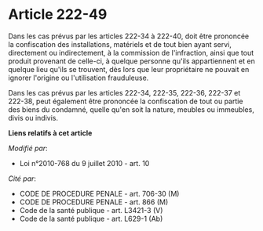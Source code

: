# Article 222-49

Dans les cas prévus par les articles 222-34 à 222-40, doit être prononcée la confiscation des installations, matériels et de
tout bien ayant servi, directement ou indirectement, à la commission de l'infraction, ainsi que tout produit provenant de
celle-ci, à quelque personne qu'ils appartiennent et en quelque lieu qu'ils se trouvent, dès lors que leur propriétaire ne
pouvait en ignorer l'origine ou l'utilisation frauduleuse.

Dans les cas prévus par les articles 222-34, 222-35, 222-36, 222-37 et 222-38, peut également être prononcée la confiscation
de tout ou partie des biens du condamné, quelle qu'en soit la nature, meubles ou immeubles, divis ou indivis.

**Liens relatifs à cet article**

_Modifié par_:

  - Loi n°2010-768 du 9 juillet 2010 - art. 10

_Cité par_:

  - CODE DE PROCEDURE PENALE - art. 706-30 (M)
  - CODE DE PROCEDURE PENALE - art. 866 (M)
  - Code de la santé publique - art. L3421-3 (V)
  - Code de la santé publique - art. L629-1 (Ab)
